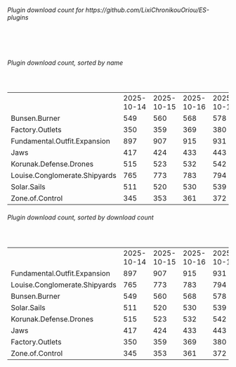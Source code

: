 <h6>Plugin download count for https://github.com/LixiChronikouOriou/ES-plugins</h6><br>
<br>
<h6>Plugin download count, sorted by name</h6><sub><sup><br>
<table>
	<tr>
		<td></td>
		<td>2025-10-14</td>
		<td>2025-10-15</td>
		<td>2025-10-16</td>
		<td>2025-10-17</td>
		<td>2025-10-18</td>
		<td>2025-10-19</td>
		<td>2025-10-20</td>
		<td>today +</td>
	</tr>
	<tr>
		<td>Bunsen.Burner</td>
		<td>549</td>
		<td>560</td>
		<td>568</td>
		<td>578</td>
		<td>593</td>
		<td>601</td>
		<td>606</td>
		<td>+ 5</td>
	</tr>
	<tr>
		<td>Factory.Outlets</td>
		<td>350</td>
		<td>359</td>
		<td>369</td>
		<td>380</td>
		<td>394</td>
		<td>402</td>
		<td>406</td>
		<td>+ 4</td>
	</tr>
	<tr>
		<td>Fundamental.Outfit.Expansion</td>
		<td>897</td>
		<td>907</td>
		<td>915</td>
		<td>931</td>
		<td>949</td>
		<td>958</td>
		<td>968</td>
		<td>+ 10</td>
	</tr>
	<tr>
		<td>Jaws</td>
		<td>417</td>
		<td>424</td>
		<td>433</td>
		<td>443</td>
		<td>458</td>
		<td>468</td>
		<td>473</td>
		<td>+ 5</td>
	</tr>
	<tr>
		<td>Korunak.Defense.Drones</td>
		<td>515</td>
		<td>523</td>
		<td>532</td>
		<td>542</td>
		<td>555</td>
		<td>562</td>
		<td>567</td>
		<td>+ 5</td>
	</tr>
	<tr>
		<td>Louise.Conglomerate.Shipyards</td>
		<td>765</td>
		<td>773</td>
		<td>783</td>
		<td>794</td>
		<td>812</td>
		<td>819</td>
		<td>824</td>
		<td>+ 5</td>
	</tr>
	<tr>
		<td>Solar.Sails</td>
		<td>511</td>
		<td>520</td>
		<td>530</td>
		<td>539</td>
		<td>552</td>
		<td>561</td>
		<td>567</td>
		<td>+ 6</td>
	</tr>
	<tr>
		<td>Zone.of.Control</td>
		<td>345</td>
		<td>353</td>
		<td>361</td>
		<td>372</td>
		<td>382</td>
		<td>392</td>
		<td>396</td>
		<td>+ 4</td>
	</tr>
</table>
</sub></sup>
<h6>Plugin download count, sorted by download count</h6><sub><sup><br>
<table>
	<tr>
		<td></td>
		<td>2025-10-14</td>
		<td>2025-10-15</td>
		<td>2025-10-16</td>
		<td>2025-10-17</td>
		<td>2025-10-18</td>
		<td>2025-10-19</td>
		<td>2025-10-20</td>
		<td>today +</td>
	</tr>
	<tr>
		<td>Fundamental.Outfit.Expansion</td>
		<td>897</td>
		<td>907</td>
		<td>915</td>
		<td>931</td>
		<td>949</td>
		<td>958</td>
		<td>968</td>
		<td>+ 10</td>
	</tr>
	<tr>
		<td>Louise.Conglomerate.Shipyards</td>
		<td>765</td>
		<td>773</td>
		<td>783</td>
		<td>794</td>
		<td>812</td>
		<td>819</td>
		<td>824</td>
		<td>+ 5</td>
	</tr>
	<tr>
		<td>Bunsen.Burner</td>
		<td>549</td>
		<td>560</td>
		<td>568</td>
		<td>578</td>
		<td>593</td>
		<td>601</td>
		<td>606</td>
		<td>+ 5</td>
	</tr>
	<tr>
		<td>Solar.Sails</td>
		<td>511</td>
		<td>520</td>
		<td>530</td>
		<td>539</td>
		<td>552</td>
		<td>561</td>
		<td>567</td>
		<td>+ 6</td>
	</tr>
	<tr>
		<td>Korunak.Defense.Drones</td>
		<td>515</td>
		<td>523</td>
		<td>532</td>
		<td>542</td>
		<td>555</td>
		<td>562</td>
		<td>567</td>
		<td>+ 5</td>
	</tr>
	<tr>
		<td>Jaws</td>
		<td>417</td>
		<td>424</td>
		<td>433</td>
		<td>443</td>
		<td>458</td>
		<td>468</td>
		<td>473</td>
		<td>+ 5</td>
	</tr>
	<tr>
		<td>Factory.Outlets</td>
		<td>350</td>
		<td>359</td>
		<td>369</td>
		<td>380</td>
		<td>394</td>
		<td>402</td>
		<td>406</td>
		<td>+ 4</td>
	</tr>
	<tr>
		<td>Zone.of.Control</td>
		<td>345</td>
		<td>353</td>
		<td>361</td>
		<td>372</td>
		<td>382</td>
		<td>392</td>
		<td>396</td>
		<td>+ 4</td>
	</tr>
</table>
</sub></sup>

